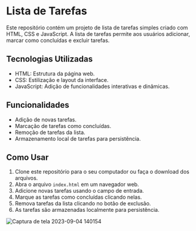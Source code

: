 # Lista de Tarefas

Este repositório contém um projeto de lista de tarefas simples criado com HTML, CSS e JavaScript. A lista de tarefas permite aos usuários adicionar, marcar como concluídas e excluir tarefas.

## Tecnologias Utilizadas

- HTML: Estrutura da página web.
- CSS: Estilização e layout da interface.
- JavaScript: Adição de funcionalidades interativas e dinâmicas.

## Funcionalidades

- Adição de novas tarefas.
- Marcação de tarefas como concluídas.
- Remoção de tarefas da lista.
- Armazenamento local de tarefas para persistência.

## Como Usar

1. Clone este repositório para o seu computador ou faça o download dos arquivos.
2. Abra o arquivo `index.html` em um navegador web.
3. Adicione novas tarefas usando o campo de entrada.
4. Marque as tarefas como concluídas clicando nelas.
5. Remova tarefas da lista clicando no botão de exclusão.
6. As tarefas são armazenadas localmente para persistência.

![Captura de tela 2023-09-04 140154](https://github.com/TamiBeira/lista-de-tarefa-javascript/assets/55815968/2bb77953-4ec6-4bda-9ea8-721d46af3968)
